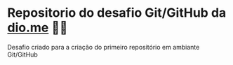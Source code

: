 # Repositorio do desafio Git/GitHub da [dio.me](https://web.dio.me) 👨‍💻
Desafio criado para a criação do primeiro repositório em ambiante Git/GitHub
